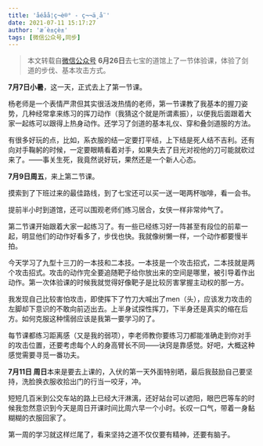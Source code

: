 ```yaml
---
title: 'åéåå­¦ç¬è®° - ç¬¬ä¸å¨'
date: 2021-07-11 15:17:27
author: 'æ´è±çè±'
tags: [微信公众号,同步]
---
```


> 本文转载自[微信公众号](http://mp.weixin.qq.com/s?__biz=MzU2NTQ2MzA4OQ==&mid=100000680&idx=1&sn=a3eaa10b519cc6695dc01112e4833027&chksm=7cba12f64bcd9be06ae8c231deb044cadc665a401785bd71711c47d0ef5e673ae636ac3180cb#rd)
**6月26日**去七宝的道馆上了一节体验课，体验了剑道的步伐、基本攻击方式。

**7月7日小暑**，这一天，正式去上了第一节课。

杨老师是一个表情严肃但其实很活泼热情的老师，第一节课教了我基本的握刀姿势，几种经常拿来练习的挥刀动作（我猜这个就是所谓素振），以便我后面跟着大家一起练可以跟得上热身动作。还学习了剑道的基本礼仪、穿和叠剑道服的方法。

有很多好玩的点，比如，系衣服的结一定要打平结，上下结是死人结不吉利。还有向对手鞠躬的时候，一定要眼睛看着对手，如果失去了目光对视他的刀可能就砍过来了。——事关生死，我竟然说好玩，果然还是一个新人心态。

**7月9日周五**，来上第二节课。

摸索到了下班过来的最佳路线，到了七宝还可以买一送一喝两杯咖啡，看一会书。

提前半小时到道馆，还可以围观老师们练习居合，女侠一样非常帅气了。

第二节课开始跟着大家一起练习了。有一些已经练习好一阵甚至有段位的前辈一起，明显他们的动作好看多了，步伐也快。我就像树懒一样，一个动作都要慢半拍。

今天学习了九型十三刀的一本技和二本技。一本技是一个攻击招式，二本技就是两个攻击招式。攻击的动作完全要追随靶子给你放出来的空间是哪里，被引导着作出动作。第一次体验课的时候我就觉得好像靶子是比较厉害掌握主动权的那一方。

我发现自己比较害怕攻击，即使挥下了竹刀大喊出了men（头），应该发力攻击的左脚却下意识的不敢向前迈出去。上半身试探性挥刀，下半身还是真实的缩在后方。如何克服这种懦弱应该是我第一要学习的了。

每节课都练习距离感（又是我的弱项），李老师教你要练习刀都能准确走到你对手的攻击位置，还要考虑每个人的身高臂长不同——诀窍是靠感觉。好吧，大概这种感觉需要寻觅一番功夫。

**7月11日 周日**本来是要去上课的，入伏的第一天外面特别晒，最后我鼓励自己要坚持，洗脸换衣服收拾出门的行当一咬牙，冲。

短短几百米到公交车站的路上已经大汗淋漓，还好站台可以遮阳，眼巴巴等车的时候我忽然意识到今天是周日开课时间比周六早一个小时。长叹一口气，带着一身黏糊糊的衣服回家了。

第一周的学习就这样烂尾了，看来坚持之道不仅仅要有精神，还要有脑子。